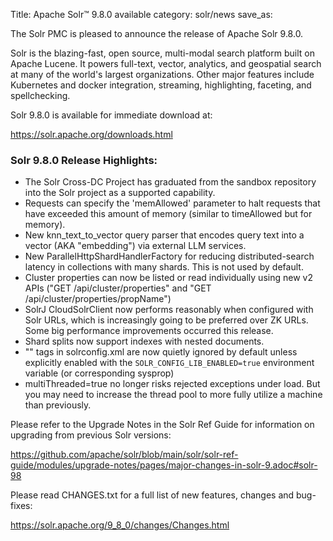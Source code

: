 Title: Apache Solr™ 9.8.0 available
category: solr/news
save_as:

The Solr PMC is pleased to announce the release of Apache Solr 9.8.0.

Solr is the blazing-fast, open source, multi-modal search platform built on Apache Lucene. It powers full-text, vector, analytics, and geospatial search at many of the world's largest organizations. Other major features include Kubernetes and docker integration, streaming, highlighting, faceting, and spellchecking.

Solr 9.8.0 is available for immediate download at:

  <https://solr.apache.org/downloads.html>

### Solr 9.8.0 Release Highlights:

  * The Solr Cross-DC Project has graduated from the sandbox repository into the Solr project as a supported capability.
  * Requests can specify the 'memAllowed' parameter to halt requests that have exceeded this amount of memory (similar to timeAllowed but for memory).
  * New knn_text_to_vector query parser that encodes query text into a vector (AKA "embedding") via external LLM services.
  * New ParallelHttpShardHandlerFactory for reducing distributed-search latency in collections with many shards. This is not used by default.
  * Cluster properties can now be listed or read individually using new v2 APIs ("GET /api/cluster/properties" and "GET /api/cluster/properties/propName")
  * SolrJ CloudSolrClient now performs reasonably when configured with Solr URLs, which is increasingly going to be preferred over ZK URLs.  Some big performance improvements occurred this release.
  * Shard splits now support indexes with nested documents.
  * "<lib/>" tags in solrconfig.xml are now quietly ignored by default unless explicitly enabled with the `SOLR_CONFIG_LIB_ENABLED=true` environment variable (or corresponding sysprop)
  * multiThreaded=true no longer risks rejected exceptions under load.  But you may need to increase the thread pool to more fully utilize a machine than previously.

Please refer to the Upgrade Notes in the Solr Ref Guide for information on upgrading from previous Solr versions:

  <https://github.com/apache/solr/blob/main/solr/solr-ref-guide/modules/upgrade-notes/pages/major-changes-in-solr-9.adoc#solr-98>

Please read CHANGES.txt for a full list of new features, changes and bug-fixes:

  <https://solr.apache.org/9_8_0/changes/Changes.html>
